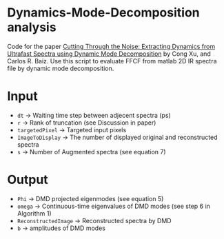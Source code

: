 # Dynamics-Mode-Decomposition analysis

Code for the paper [Cutting Through the Noise: Extracting Dynamics from Ultrafast Spectra using Dynamic Mode Decomposition]() by Cong Xu, and Carlos R. Baiz.
Use this script to evaluate FFCF from matlab 2D IR spectra file by dynamic mode decomposition.

# Input
* `dt` -> Waiting time step between adjecent spectra (ps)
* `r` -> Rank of truncation (see Discussion in paper)
* `targetedPixel` -> Targeted input pixels
* `ImageToDisplay` -> The number of displayed original and reconstructed spectra
* `s` -> Number of Augmented spectra (see equation 7)

# Output
* `Phi`   -> DMD projected eigenmodes (see equation 5)
* `omega` -> Continuous-time eigenvalues of DMD modes (see step 6 in Algorithm 1)
* `ReconstructedImage` -> Reconstructed spectra by DMD
* `b` -> amplitudes of DMD modes

